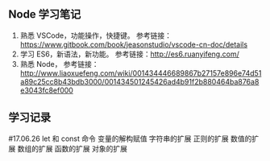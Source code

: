 ## Node 学习笔记
1. 熟悉 VSCode，功能操作，快捷键。
   参考链接：https://www.gitbook.com/book/jeasonstudio/vscode-cn-doc/details
2. 学习 ES6，新语法，新功能。
   参考链接：http://es6.ruanyifeng.com/
3. 熟悉 Node，
   参考链接：http://www.liaoxuefeng.com/wiki/001434446689867b27157e896e74d51a89c25cc8b43bdb3000/001434501245426ad4b91f2b880464ba876a8e3043fc8ef000

## 学习记录
#17.06.26
let 和 const 命令
变量的解构赋值
字符串的扩展
正则的扩展
数值的扩展
数组的扩展
函数的扩展
对象的扩展